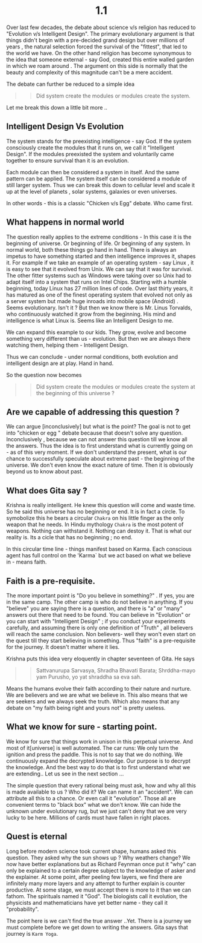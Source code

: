 <center><h1> 1.1</h1></center> 
Over last few decades, the debate about science v/s religion has reduced to "Evolution v/s Intelligent Design". The primary evolutionary argument is that things didn't begin with a pre-decided grand design but over millions of years , the natural selection forced the survival of the "fittest", that led to the world we have. On the other hand religion has become synonymous to the idea that someone external - say God, created this entire walled garden in which we roam around . The argument on this side is normally that the beauty and complexity of this magnitude can't be a mere accident. 

The debate can further be reduced to a simple idea 

>> Did system create the modules or modules create the system. 

Let me break this down a little bit more .. 

## Intelligent Design Vs Evolution 

The system stands for the preexisting intelligence - say God. If the system consciously create the modules that it runs on, we call it "Intelligent Design". If the modules preexisted the system and voluntarily came together to ensure survival than it is an evolution. 

Each module can then be considered a system in itself. And the same pattern can be applied. The system itself can be considered a module of still larger system. Thus we can break this down to cellular level and scale it up at the level of planets , solar systems, galaxies or even universes. 

In other words - this is a classic "Chicken v/s Egg" debate. Who came first.

## What happens in normal world

The question really applies to the extreme conditions - In this case it is the beginning of universe. Or beginning of life. Or beginning of any system. In normal world, both these things go hand in hand. There is always an impetus to have something started and then intelligence improves it, shapes it. For example if we take an example of an operating system - say Linux , it is easy to see that it evolved from Unix. We can say that it was for survival. The other fitter systems such as Windows were taking over so Unix had to adapt itself into a system that runs on Intel Chips. Starting with a humble beginning, today Linux has 27 million lines of code. Over last thirty years, it has matured as one of the finest operating system that evolved not only as a server system but made huge inroads into mobile space (Android) . Seems evolutionary. Isn't it ?  But then we know there is Mr. Linus Torvalds, who continuously watched it grow from the beginning. His mind and intelligence is what Linux is. Seems like an Intelligent Design to me. 

We can expand this example to our kids. They grow, evolve and become something very different than us - evolution. But then we are always there watching them, helping them - Intelligent Design.

Thus we can conclude - under normal conditions, both evolution and intelligent design are at play. Hand in hand. 

So the question now becomes

>> Did system create the modules or modules create the system at the beginning of this universe ? 

## Are we capable of addressing this question ?

We can argue [inconclusively] but what is  the point? The goal is not to get into "chicken or egg " debate because that doesn't solve any question. Inconclusively , because we can not answer this question till we know all the answers. Thus the idea is to first understand what is currently going on - as of this very moment. If we don't understand the present, what is our chance to successfully speculate about extreme past - the beginning of the universe. We don't even know the exact nature of time. Then it is obviously beyond us to know about past. 

## What does Gita say ?

Krishna is really intelligent. He knew this question will come and waste time. So he said this universe has no beginning or end. It is in fact a circle. To symobolize this he bears a circular `Chakra` on his little finger as the only weapon that he needs. In Hindu mythology `Chakra` is the most potent of weapons. Nothing can withstand it. Nothing can destoy it. That is what our reality is. Its a cicle that has no beginning ; no end. 

In this circular time line - things manifest based on Karma. Each conscious agent has full control on the 'Karma` but we act based on what we believe in - means faith. 

## Faith is a pre-requisite.

The more important point is "Do you believe in something?" . If yes, you are in the same camp. The other camp is who do not believe in anything. If you "believe" you are saying there is a question, and there is "a"  or "many" answers out there that need to be found. You can believe in "Evolution" or you can start with "Intelligent Design" ; if you conduct your experiments carefully, and assuming there is only one definition of "Truth" , all believers will reach the same conclusion. Non believers- well they won't even start on the quest till they start believing in something. Thus "faith" is a pre-requisite for the journey. It doesn't matter where it lies. 

Krishna puts this idea very eloquently in chapter seventeen of Gita. He says

>> Sattvanurupa Sarvasya, Shradha Bhavati Barata; Shrddha-mayo yam Purusho, yo yat shraddha sa eva sah.

Means the humans evolve their faith according to their nature and nurture. We are believers and we are what we believe in. This also means that we are seekers and we always seek the truth. Which also means that any debate on "my faith being right and yours not" is pretty useless. 

## What we know for sure - starting point.

We know for sure that things work in unison in this perpetual universe. And most of it[universe] is well automated. The car runs: We only turn the ignition and press the paddle. This is not to say that we do nothing. We continuously expand the decrypted knowledge. Our purpose is to decrypt the knowledge. And the best way to do that is to first understand what we are extending.. 
Let us see in the next section ... 


The simple question that every rational being must ask, how and why all this is made available to us ? Who did it? We can name it an "accident". We can attribute all this to a chance. Or even call it "evolution". Those all are convenient terms to "black box" what we don't know. We can hide the unknown under evolutionary rug, but we just can't deny that we are very lucky to be here. Millions of cards must have fallen in right places. 

## Quest is eternal 

Long before modern science took current shape, humans asked this question. They asked why the sun shows up ? Why weathers change? We now have better explanations but as Richard Feynman once put it "why" can only be explained to a certain degree subject to the knowledge of asker and the explainer. At some point, after peeling few layers, we find there are infinitely many more layers and any attempt to further explain is counter productive. At some stage, we must accept there is more to it than we can fathom. The spirituals named it "God". The biologists call it evolution, the physicists and mathematicians have yet better name - they call it "probability".


The point here is we can't find the true answer ..Yet.   There is a journey we must complete before we get down to writing the answers. Gita says that journey is `Karm Yoga`.  
